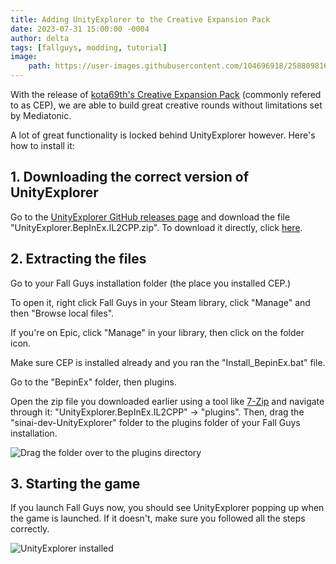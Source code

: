 ```yaml
---
title: Adding UnityExplorer to the Creative Expansion Pack
date: 2023-07-31 15:00:00 -0004
author: delta
tags: [fallguys, modding, tutorial]
image:
    path: https://user-images.githubusercontent.com/104696918/258809816-44440c15-26de-4a5d-bab6-451845ef5f71.png
---
```


With the release of [kota69th's Creative Expansion Pack](https://github.com/kota69th/CreativeExpansionPack)  (commonly refered to as CEP), we are able to build great creative rounds without limitations set by Mediatonic.

A lot of great functionality is locked behind UnityExplorer however. Here's how to install it:

## 1. Downloading the correct version of UnityExplorer

Go to the [UnityExplorer GitHub releases page](https://github.com/sinai-dev/UnityExplorer/releases/latest) and download the file "UnityExplorer.BepInEx.IL2CPP.zip". To download it directly, click [here](https://github.com/sinai-dev/UnityExplorer/releases/latest/download/UnityExplorer.BepInEx.IL2CPP.zip).

## 2. Extracting the files

Go to your Fall Guys installation folder (the place you installed CEP.)

To open it, right click Fall Guys in your Steam library, click "Manage" and then "Browse local files".

If you're on Epic, click "Manage" in your library, then click on the folder icon.

Make sure CEP is installed already and you ran the "Install_BepinEx.bat" file.

Go to the "BepinEx" folder, then plugins.

Open the zip file you downloaded earlier using a tool like [7-Zip](https://7-zip.org) and navigate through it: "UnityExplorer.BepInEx.IL2CPP" -> "plugins". Then, drag the "sinai-dev-UnityExplorer" folder to the plugins folder of your Fall Guys installation.

![Drag the folder over to the plugins directory](https://i.imgur.com/JJ53jjB.png)

## 3. Starting the game

If you launch Fall Guys now, you should see UnityExplorer popping up when the game is launched. If it doesn't, make sure you followed all the steps correctly.

![UnityExplorer installed](https://i.imgur.com/AHu8T6K.png)